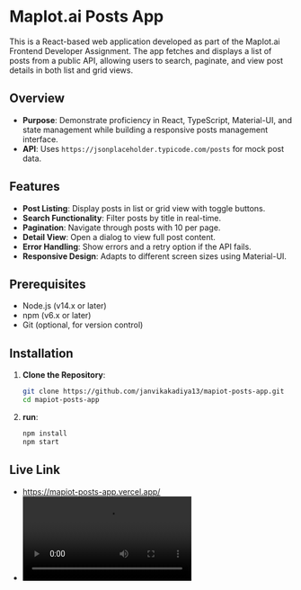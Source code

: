 # MapIot.ai Posts App

This is a React-based web application developed as part of the MapIot.ai Frontend Developer Assignment. The app fetches and displays a list of posts from a public API, allowing users to search, paginate, and view post details in both list and grid views.

## Overview

- **Purpose**: Demonstrate proficiency in React, TypeScript, Material-UI, and state management while building a responsive posts management interface.
- **API**: Uses `https://jsonplaceholder.typicode.com/posts` for mock post data.

## Features

- **Post Listing**: Display posts in list or grid view with toggle buttons.
- **Search Functionality**: Filter posts by title in real-time.
- **Pagination**: Navigate through posts with 10 per page.
- **Detail View**: Open a dialog to view full post content.
- **Error Handling**: Show errors and a retry option if the API fails.
- **Responsive Design**: Adapts to different screen sizes using Material-UI.

## Prerequisites

- Node.js (v14.x or later)
- npm (v6.x or later)
- Git (optional, for version control)

## Installation


1. **Clone the Repository**:
   ```bash
   git clone https://github.com/janvikakadiya13/mapiot-posts-app.git
   cd mapiot-posts-app

2. **run**:
   ```bash
   npm install
   npm start


## Live Link
- https://mapiot-posts-app.vercel.app/
- <video controls src="demo.webm" title="Title"></video>

